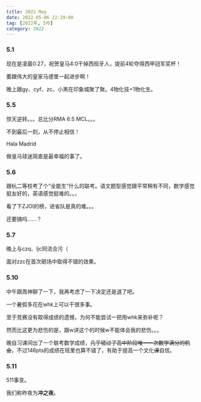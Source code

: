 ```yaml
---
title: 2022 May
date: 2022-05-06 22:29:00
tag: [2022年, 5月]
category: 2022
---
```


### 5.1

现在是凌晨0:27，祝贺皇马4:0干掉西班牙人，提前4轮夺得西甲冠军奖杯！

要跟伟大的皇家马德里一起进步啊！

晚上跟gy、cyf、zc、小黑在印象城聚了聚。4物化技+1物化生。

### 5.5

惊天逆转。。。总比分RMA 6:5 MCL。。。

不到最后一刻，从不停止相信！

Hala Madrid

做皇马球迷简直是最幸福的事了。

### 5.6

跟杭二等校考了个“全能生”什么的联考。语文题型感觉跟平常稍有不同，数学感觉挺友好的，英语感觉挺难的。。。

看了下ZJOI的榜，进省队是真的难。。。

还要搞吗……？

### 5.7

晚上与czq、ljc同流合污（

面对zzc在首次砸场中取得不错的效果。

### 5.10

中午跟周神聊了一下，我再考虑了一下决定还是退了吧。

一个暑假多花在whk上可以干很多事。

至于竞赛没有取得成绩的遗憾，为何不能尝试一把用whk来弥补呢？

然而比这更为悲伤的是，跟w讲这个的时候w不能体会我的悲伤。。。

晚自习课间出了一个联考数学成绩，~~几乎错过了高中阶段唯一一次数学满分的机会~~，不过146pts的成绩在班里也算不错了，有助于提高一个文化~~课~~自信。

### 5.11

511事变。

我们称昨夜为**冲之夜**。